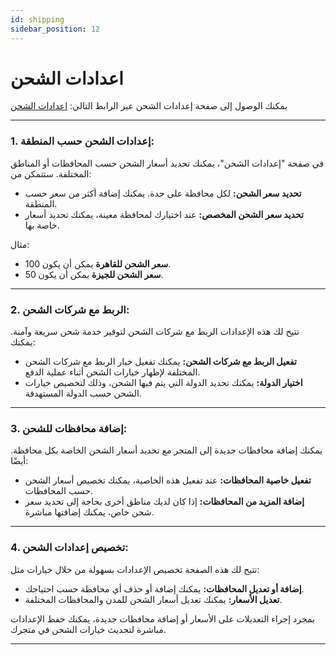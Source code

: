 ```yaml
---
id: shipping
sidebar_position: 12
---
```


# اعدادات الشحن

يمكنك الوصول إلى صفحة إعدادات الشحن عبر الرابط التالي: [اعدادات الشحن](https://app.easy-orders.net/#/shipping)

---

### 1. **إعدادات الشحن حسب المنطقة:**

في صفحة "إعدادات الشحن"، يمكنك تحديد أسعار الشحن حسب المحافظات أو المناطق المختلفة. ستتمكن من:

- **تحديد سعر الشحن:** لكل محافظة على حدة. يمكنك إضافة أكثر من سعر حسب المنطقة.
- **تحديد سعر الشحن المخصص:** عند اختيارك لمحافظة معينة، يمكنك تحديد أسعار خاصة بها.

مثال:

- **سعر الشحن للقاهرة** يمكن أن يكون 100.
- **سعر الشحن للجيزة** يمكن أن يكون 50.

---

### 2. **الربط مع شركات الشحن:**

تتيح لك هذه الإعدادات الربط مع شركات الشحن لتوفير خدمة شحن سريعة وآمنة. يمكنك:

- **تفعيل الربط مع شركات الشحن:** يمكنك تفعيل خيار الربط مع شركات الشحن المختلفة لإظهار خيارات الشحن أثناء عملية الدفع.
- **اختيار الدولة:** يمكنك تحديد الدولة التي يتم فيها الشحن، وذلك لتخصيص خيارات الشحن حسب الدولة المستهدفة.

---

### 3. **إضافة محافظات للشحن:**

يمكنك إضافة محافظات جديدة إلى المتجر مع تحديد أسعار الشحن الخاصة بكل محافظة. أيضًا:

- **تفعيل خاصية المحافظات:** عند تفعيل هذه الخاصية، يمكنك تخصيص أسعار الشحن حسب المحافظات.
- **إضافة المزيد من المحافظات:** إذا كان لديك مناطق أخرى بحاجة إلى تحديد سعر شحن خاص، يمكنك إضافتها مباشرة.

---

### 4. **تخصيص إعدادات الشحن:**

تتيح لك هذه الصفحة تخصيص الإعدادات بسهولة من خلال خيارات مثل:

- **إضافة أو تعديل المحافظات:** يمكنك إضافة أو حذف أي محافظة حسب احتياجك.
- **تعديل الأسعار:** يمكنك تعديل أسعار الشحن للمدن والمحافظات المختلفة.

بمجرد إجراء التعديلات على الأسعار أو إضافة محافظات جديدة، يمكنك حفظ الإعدادات مباشرة لتحديث خيارات الشحن في متجرك.

---
